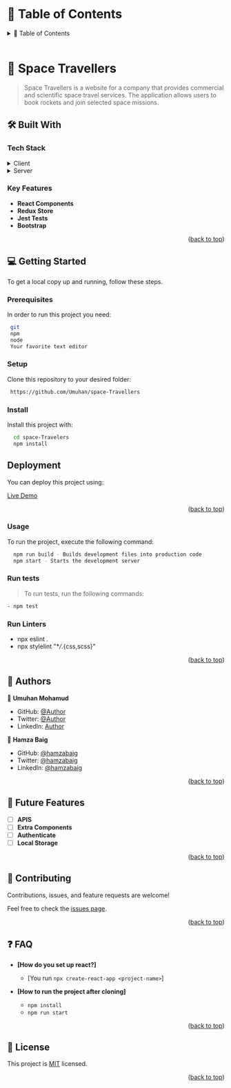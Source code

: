 <a name="readme-top"></a>

<!-- TABLE OF CONTENTS -->

# 📗 Table of Contents

<details>
  <summary>📗 Table of Contents</summary>
  <ul>
    <li><a href="#-about-project-">📖 Space Travelers Hub</a></li>
    <li><a href="#-built-with-">🛠 Built With</a></li>
    <li><a href="#-live-demo-">🚀 Live Demo </a></li>
    <li><a href="#-getting-started-">💻 Getting Started</a></li>
    <li><a href="#-authors-">👥 Authors </a></li>
    <li><a href="#-future-features-">🔭 Future Features</a></li>
    <li><a href="#-contributing-">🤝 Contributing</a></li>
    <li><a href="#️-show-your-support-">⭐️ Show your support </a></li>
    <li><a href="#-acknowledgments-">🙏 Acknowledgments </a></li>
    <li><a href="#-license-">📝 License</a></li>
  </ul>
</details>

<br>

<!-- PROJECT DESCRIPTION -->

# 📖 Space Travellers <a name="about-project"></a>

> Space Travellers is a website for a company that provides commercial and scientific space travel services. The application allows users to book rockets and join selected space missions.

## 🛠 Built With <a name="built-with"></a>

### Tech Stack <a name="tech-stack"></a>

<details>
  <summary>Client</summary>
  <ul>
    <li><a href="https://reactjs.org/">React.js</a></li>
    <li><a href="https://redux.js.org/">Redux</a></li>
    <li><a href="https://getbootstrap.com/">Bootstrap</a></li>
  </ul>
</details>

<details>
  <summary>Server</summary>
  <ul>
    <li><a href="https://render.com/">Github Pages</a></li>
  </ul>
</details>

<!-- Features -->

### Key Features <a name="key-features"></a>

- **React Components**
- **Redux Store**
- **Jest Tests**
- **Bootstrap**

<p align="right">(<a href="#readme-top">back to top</a>)</p>

<!-- GETTING STARTED -->

## 💻 Getting Started <a name="getting-started"></a>

To get a local copy up and running, follow these steps.

### Prerequisites

In order to run this project you need:

```sh
 git
 npm
 node
 Your favorite text editor
```

### Setup

Clone this repository to your desired folder:

```sh
 https://github.com/Umuhan/space-Travellers
```

### Install

Install this project with:

```sh
  cd space-Travelers
  npm install
```

## Deployment

You can deploy this project using:

[Live Demo](https://readers-bookstore.netlify.app)

<p align="right">(<a href="#readme-top">back to top</a>)</p>

### Usage

To run the project, execute the following command:

```sh
  npm run build - Builds development files into production code
  npm start - Starts the development server
```

### Run tests

> To run tests, run the following commands:

```sh
- npm test
```

### Run Linters

- npx eslint .
- npx stylelint "\*_/_.{css,scss}"

<p align="right">(<a href="#readme-top">back to top</a>)</p>

<!-- AUTHORS -->

## 👥 Authors <a name="authors"></a>

👤 **Umuhan Mohamud**

- GitHub: [@Author](https://github.com/Umuhan)
- Twitter: [@Author](https://twitter.com/HannyUmuhan)
- LinkedIn: [Author](https://www.linkedin.com/in/umuhan-mohamud/)

👤 **Hamza Baig**

- GitHub: [@hamzabaig](https://github.com/hamzaw9)
- Twitter: [@hamzabaig](https://twitter.com/hamzabaig059)
- LinkedIn: [@hamzabaig](https://www.linkedin.com/in/hamzabaig-/)

<p align="right">(<a href="#readme-top">back to top</a>)</p>

<!-- FUTURE FEATURES -->

## 🔭 Future Features <a name="future-features"></a>

- [ ] **APIS**
- [ ] **Extra Components**
- [ ] **Authenticate**
- [ ] **Local Storage**

<p align="right">(<a href="#readme-top">back to top</a>)</p>

<!-- CONTRIBUTING -->

## 🤝 Contributing <a name="contributing"></a>

Contributions, issues, and feature requests are welcome!

Feel free to check the [issues page](https://github.com/ginabeki/space-travellers/issues).

<p align="right">(<a href="#readme-top">back to top</a>)</p>

<!-- SUPPORT -->

<!-- ACKNOWLEDGEMENTS -->

<!-- FAQ (optional) -->

## ❓ FAQ <a name="faq"></a>

- **[How do you set up react?]**

  - [You run `npx create-react-app <project-name>`]

- **[How to run the project after cloning]**

  - `npm install`
  - `npm run start`

<p align="right">(<a href="#readme-top">back to top</a>)</p>

<!-- LICENSE -->

## 📝 License <a name="license"></a>

This project is [MIT](./LICENSE) licensed.

<p align="right">(<a href="#readme-top">back to top</a>)</p>

